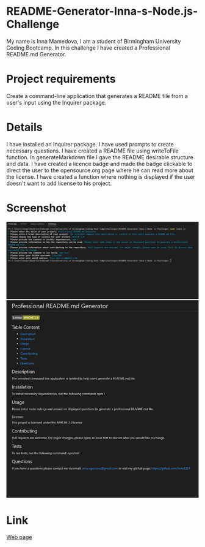 # README-Generator-Inna-s-Node.js-Challenge
My name is Inna Mamedova, I am a student of Birmingham University Coding Bootcamp.
In this challenge I have created a Professional README.md Generator.



# Project requirements
Create a command-line application that generates a README file from a user's input using the Inquirer package.



# Details
I have installed an Inquirer package.
I have used prompts to create necessary questions.
I have created a README file using writeToFile function.
In generateMarkdown file I gave the README desirable structure and data.
I have created a licence badge and made the badge clickable to direct the user to the opensource.org page where he can read more about the license.
I have created a function where nothing is displayed if the user doesn't want to add license to his project.



# Screenshot
![Preview image](./Assets/Screenshot%2001.png)
![Preview image](./Assets/Screenshot%2002.png)



# Link
[Web page](https://drive.google.com/file/d/1HxmXOvL5PcMPgkf1vZ1MzRO39Qhr0FFr/view)
